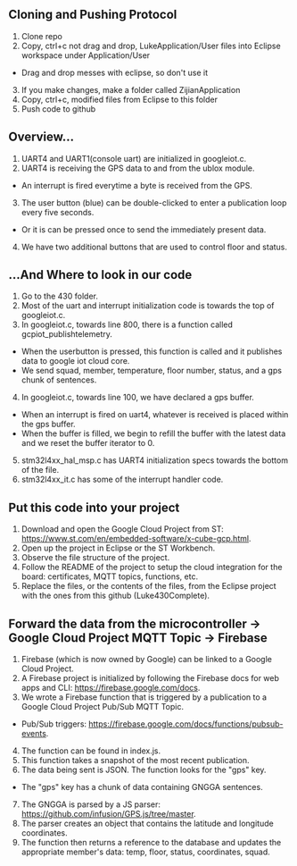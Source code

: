 ## Cloning and Pushing Protocol
1. Clone repo
2. Copy, ctrl+c not drag and drop, LukeApplication/User files into Eclipse workspace under Application/User
* Drag and drop messes with eclipse, so don't use it
3. If you make changes, make a folder called ZijianApplication
4. Copy, ctrl+c, modified files from Eclipse to this folder
5. Push code to github

## Overview...
1. UART4 and UART1(console uart) are initialized in googleiot.c.
2. UART4 is receiving the GPS data to and from the ublox module.
* An interrupt is fired everytime a byte is received from the GPS.
3. The user button (blue) can be double-clicked to enter a publication loop every five seconds.
* Or it is can be pressed once to send the immediately present data.
4. We have two additional buttons that are used to control floor and status.

## ...And Where to look in our code
1. Go to the 430 folder.
2. Most of the uart and interrupt initialization code is towards the top of googleiot.c.
3. In googleiot.c, towards line 800, there is a function called gcpiot_publishtelemetry.
* When the userbutton is pressed, this function is called and it publishes data to google iot cloud core.
* We send squad, member, temperature, floor number, status, and a gps chunk of sentences.
4. In googleiot.c, towards line 100, we have declared a gps buffer.
* When an interrupt is fired on uart4, whatever is received is placed within the gps buffer.
* When the buffer is filled, we begin to refill the buffer with the latest data and we reset the buffer iterator to 0.
5. stm32l4xx_hal_msp.c has UART4 initialization specs towards the bottom of the file.
6. stm32l4xx_it.c has some of the interrupt handler code.

## Put this code into your project
1. Download and open the Google Cloud Project from ST: https://www.st.com/en/embedded-software/x-cube-gcp.html.
2. Open up the project in Eclipse or the ST Workbench.
3. Observe the file structure of the project.
4. Follow the README of the project to setup the cloud integration for the board: certificates, MQTT topics, functions, etc.
5. Replace the files, or the contents of the files, from the Eclipse project with the ones from this github (Luke430Complete).

## Forward the data from the microcontroller -> Google Cloud Project MQTT Topic -> Firebase
1. Firebase (which is now owned by Google) can be linked to a Google Cloud Project.
2. A Firebase project is initialized by following the Firebase docs for web apps and CLI: https://firebase.google.com/docs.
3. We wrote a Firebase function that is triggered by a publication to a Google Cloud Project Pub/Sub MQTT Topic.
* Pub/Sub triggers: https://firebase.google.com/docs/functions/pubsub-events.
4. The function can be found in index.js.
5. This function takes a snapshot of the most recent publication.
6. The data being sent is JSON.  The function looks for the "gps" key.
* The "gps" key has a chunk of data containing GNGGA sentences.
7. The GNGGA is parsed by a JS parser: https://github.com/infusion/GPS.js/tree/master.
8. The parser creates an object that contains the latitude and longitude coordinates.
9. The function then returns a reference to the database and updates the appropriate member's data: temp, floor, status, coordinates, squad.




